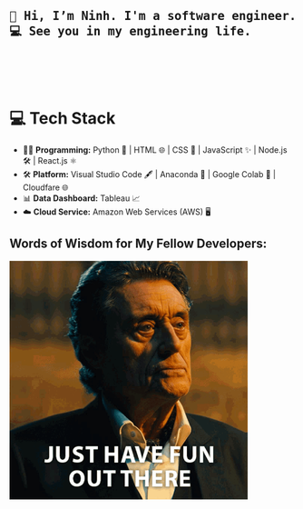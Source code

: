 <head>
  <pre>
    <h2>👋 Hi, I’m Ninh. I'm a software engineer.
💻 See you in my engineering life.
    </h2>
  </pre>
</head>

<body>
    <h1>💻 Tech Stack</h1>
    <ul>
        <li>👨‍💻 <strong>Programming:</strong> Python 🐍 | HTML 🌐 | CSS 🎨 | JavaScript ✨ | Node.js 🛠️ | React.js ⚛️</li>
        <li>🛠️ <strong>Platform:</strong> Visual Studio Code 🖋️ | Anaconda 🐍 | Google Colab 📓 | Cloudfare 🌐 </li>
        <li>📊 <strong>Data Dashboard:</strong> Tableau 📈</li>
        <li>☁️ <strong>Cloud Service:</strong> Amazon Web Services (AWS) 🖥️</li>
    </ul>
  
  <h2>Words of Wisdom for My Fellow Developers: </h2>
  <img src="/asset/John Wick meme.gif" alt="Winston's quote from John Wick" height="420">
</body>

<!---
ninh-nguyen01/ninh-nguyen01 is a ✨ special ✨ repository because its `README.md` (this file) appears on your GitHub profile.
You can click the Preview link to take a look at your changes.
--->
